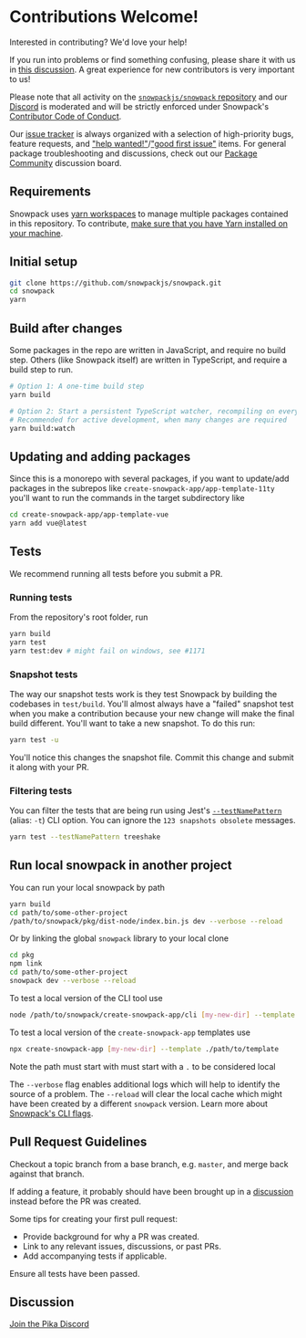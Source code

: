 # Contributions Welcome!

Interested in contributing? We'd love your help!

If you run into problems or find something confusing, please share it with us in [this discussion](https://github.com/snowpackjs/snowpack/discussions/958). A great experience for new contributors is very important to us!

Please note that all activity on the [`snowpackjs/snowpack` repository](https://github.com/snowpackjs/snowpack) and our [Discord](https://discord.gg/rS8SnRk) is moderated and will be strictly enforced under Snowpack's [Contributor Code of Conduct](CODE_OF_CONDUCT.md).

Our [issue tracker](https://github.com/snowpackjs/snowpack/issues) is always organized with a selection of high-priority bugs, feature requests, and ["help wanted!"](https://github.com/snowpackjs/snowpack/issues?q=is%3Aissue+is%3Aopen+label%3A%22help+wanted%22)/["good first issue"](https://github.com/snowpackjs/snowpack/issues?q=is%3Aissue+is%3Aopen+label%3A%22good+first+issue%22) items. For general package troubleshooting and discussions, check out our [Package Community](https://www.pika.dev/npm/snowpack/discuss) discussion board.

## Requirements

Snowpack uses [yarn workspaces](https://classic.yarnpkg.com/) to manage multiple packages contained in this repository. To contribute, [make sure that you have Yarn installed on your machine](https://classic.yarnpkg.com/en/docs/install).

## Initial setup

```bash
git clone https://github.com/snowpackjs/snowpack.git
cd snowpack
yarn
```

## Build after changes

Some packages in the repo are written in JavaScript, and require no build step. Others (like Snowpack itself) are written in TypeScript, and require a build step to run.

```bash
# Option 1: A one-time build step
yarn build

# Option 2: Start a persistent TypeScript watcher, recompiling on every change
# Recommended for active development, when many changes are required
yarn build:watch
```

## Updating and adding packages

Since this is a monorepo with several packages, if you want to update/add packages in the subrepos like `create-snowpack-app/app-template-11ty` you'll want to run the commands in the target subdirectory like

```bash
cd create-snowpack-app/app-template-vue
yarn add vue@latest
```

## Tests

We recommend running all tests before you submit a PR.

### Running tests

From the repository's root folder, run

```bash
yarn build
yarn test
yarn test:dev # might fail on windows, see #1171
```

### Snapshot tests

The way our snapshot tests work is they test Snowpack by building the codebases in `test/build`. You'll almost always have a "failed" snapshot test when you make a contribution because your new change will make the final build different. You'll want to take a new snapshot. To do this run:

```bash
yarn test -u
```

You'll notice this changes the snapshot file. Commit this change and submit it along with your PR.

### Filtering tests

You can filter the tests that are being run using Jest's [`--testNamePattern`](https://jestjs.io/docs/en/cli#--testnamepatternregex) (alias: `-t`) CLI option. You can ignore the `123 snapshots obsolete` messages.

```bash
yarn test --testNamePattern treeshake
```

## Run local snowpack in another project

You can run your local snowpack by path

```bash
yarn build
cd path/to/some-other-project
/path/to/snowpack/pkg/dist-node/index.bin.js dev --verbose --reload
```

Or by linking the global `snowpack` library to your local clone

```bash
cd pkg
npm link
cd path/to/some-other-project
snowpack dev --verbose --reload
```

To test a local version of the CLI tool use

```bash
node /path/to/snowpack/create-snowpack-app/cli [my-new-dir] --template @snowpack/app-template-vue
```

To test a local version of the `create-snowpack-app` templates use

```bash
npx create-snowpack-app [my-new-dir] --template ./path/to/template
```

Note the path must start with must start with a `.` to be considered local

The `--verbose` flag enables additional logs which will help to identify the source of a problem. The `--reload` will clear the local cache which might have been created by a different `snowpack` version. Learn more about [Snowpack's CLI flags](https://www.snowpack.dev/#cli-flags).

## Pull Request Guidelines

Checkout a topic branch from a base branch, e.g. `master`, and merge back against that branch.

If adding a feature, it probably should have been brought up in a [discussion](https://github.com/snowpackjs/snowpack/discussions) instead before the PR was created.

Some tips for creating your first pull request:

  - Provide background for why a PR was created.
  - Link to any relevant issues, discussions, or past PRs.
  - Add accompanying tests if applicable.

Ensure all tests have been passed.

## Discussion

[Join the Pika Discord](https://discord.gg/rS8SnRk)
